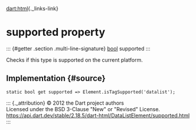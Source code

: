 [dart:html](../../dart-html/dart-html-library){._links-link}

supported property
==================

::: {#getter .section .multi-line-signature}
[bool](../../dart-core/bool-class) supported
:::

Checks if this type is supported on the current platform.

Implementation {#source}
--------------

``` {.language-dart data-language="dart"}
static bool get supported => Element.isTagSupported('datalist');
```

::: {._attribution}
© 2012 the Dart project authors\
Licensed under the BSD 3-Clause \"New\" or \"Revised\" License.\
<https://api.dart.dev/stable/2.18.5/dart-html/DataListElement/supported.html>
:::
